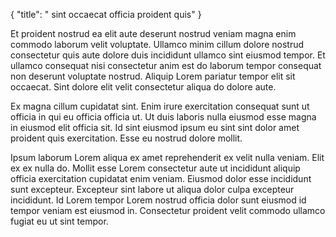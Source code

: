 {
  "title": " sint occaecat officia proident quis"
}

Et proident nostrud ea elit aute deserunt nostrud veniam magna enim commodo laborum velit voluptate. Ullamco minim cillum dolore nostrud consectetur quis aute dolore duis incididunt ullamco sint eiusmod tempor. Et ullamco consequat nisi consectetur anim est do laborum tempor consequat non deserunt voluptate nostrud. Aliquip Lorem pariatur tempor elit sit occaecat. Sint dolore elit velit consectetur aliqua do dolore aute.

Ex magna cillum cupidatat sint. Enim irure exercitation consequat sunt ut officia in qui eu officia officia ut. Ut duis laboris nulla eiusmod esse magna in eiusmod elit officia sit. Id sint eiusmod ipsum eu sint sint dolor amet proident quis exercitation. Esse eu nostrud dolore mollit.

Ipsum laborum Lorem aliqua ex amet reprehenderit ex velit nulla veniam. Elit ex ex nulla do. Mollit esse Lorem consectetur aute ut incididunt aliquip officia exercitation cupidatat enim veniam. Eiusmod dolor esse incididunt sunt excepteur. Excepteur sint labore ut aliqua dolor culpa excepteur incididunt. Id Lorem tempor Lorem nostrud officia dolor sunt eiusmod id tempor veniam est eiusmod in. Consectetur proident velit commodo ullamco fugiat eu ut sint tempor.